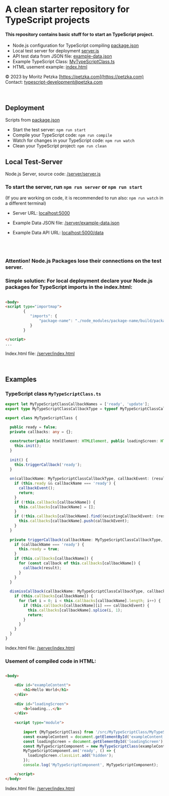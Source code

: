 # A clean starter repository for TypeScript projects

#### This repository contains basic stuff for to start an TypeScript project.

- Node.js configuration for TypeScript compiling [package.json](./package.json)
- Local test server for deployment [server.js](./server/server.js)
- API test data from JSON file: [example-data.json](./server/example-data.json)
- Example TypeScript Class: [MyTypeScriptClass.ts](./src/MyTypeScriptClass/MyTypeScriptClass.ts)
- HTML usement example: [index.html](server/www/index.html)

© 2023 by Moritz Petzka [https://petzka.com](https://petzka.com)<br>
Contact: [typescript-development@petzka.com](mailto:typescript-development@petzka.com?subject=[GitHub]%20typescript-repository)

<br>

## Deployment

Scripts from [package.json](./package.json)

- Start the test server: `npm run start`
- Compile your TypeScript code: `npm run compile`
- Watch for changes in your TypeScript code: `npm run watch`
- Clean your TypeScript project: `npm run clean`

## Local Test-Server

Node.js Server, source code: [/server/server.js](./server/server.js)

### To start the server, run `npm run server` or `npm run start`

(If you are working on code, it is recommended to run also: `npm run watch` in a different terminal)

- Server URL: [localhost:5000](http://localhost:5000)

- Example Data JSON file: [/server/example-data.json](./server/example-data.json)

- Example Data API URL: [localhost:5000/data](http://localhost:5000/data)

<br>
<br>


### Attention! Node.js Packages lose their connections on the test server.

### Simple solution: For local deployment declare your Node.js packages for TypeScript imports in the index.html:

```html

<body>
<script type="importmap">
        {
           "imports": {
               "package-name": "./node_modules/package-name/build/package-name.min.js"
           }
        }

</script>
...
```

Index.html file: [/server/index.html](./server/www/index.html)

<br>

## Examples

### TypeScript class `MyTypeScriptClass.ts`
```typescript
export let MyTypeScriptClassCallbackNames = ['ready', 'update'];
export type MyTypeScriptClassCallbackType = typeof MyTypeScriptClassCallbackNames[number];

export class MyTypeScriptClass {

  public ready = false;
  private callbacks: any = {};
  
  constructor(public htmlElement: HTMLElement, public loadingScreen: HTMLElement) {
    this.init();
  }
  
  init() {
    this.triggerCallback('ready');
  }
  
  on(callbackName: MyTypeScriptClassCallbackType, callbackEvent: (result?: any) => void) {
    if (this.ready && callbackName === 'ready') {
      callbackEvent();
      return;
    }
    if (!this.callbacks[callbackName]) {
      this.callbacks[callbackName] = [];
    }
    if (!this.callbacks[callbackName].find((existingCallbackEvent: (result?: any) => void) => existingCallbackEvent === callbackEvent)) {
      this.callbacks[callbackName].push(callbackEvent);
    }
  }
  
  private triggerCallback(callbackName: MyTypeScriptClassCallbackType, result?: any) {
    if (callbackName === 'ready') {
      this.ready = true;
    }
    if (this.callbacks[callbackName]) {
      for (const callback of this.callbacks[callbackName]) {
        callback(result);
      }
    }
  }
  
  dismissCallback(callbackName: MyTypeScriptClassCallbackType, callbackEvent: (result?: any) => void) {
    if (this.callbacks[callbackName]) {
      for (let i = 0; i < this.callbacks[callbackName].length; i++) {
        if (this.callbacks[callbackName][i] === callbackEvent) {
          this.callbacks[callbackName].splice(i, 1);
          return;
        }
      }
    }
  }
}

```
Index.html file: [/server/index.html](./src/MyTypeScriptClass/MyTypeScriptClass.ts)

### Usement of compiled code in HTML:
```html

<body>

    <div id="exampleContent">
        <h1>Hello World</h1>
    </div>
    
    <div id="loadingScreen">
        <b>loading...</b>
    </div>
    
    <script type="module">
      
        import {MyTypeScriptClass} from '/src/MyTypeScriptClass/MyTypeScriptClass.js';
        const exampleContent = document.getElementById('exampleContent');
        const loadingScreen = document.getElementById('loadingScreen');
        const MyTypeScriptComponent = new MyTypeScriptClass(exampleContent, loadingScreen);
        MyTypeScriptComponent.on('ready', () => {
          loadingScreen.classList.add('hidden');
        });
        console.log('MyTypeScriptComponent', MyTypeScriptComponent);

    </script>
</body>
```
Index.html file: [/server/index.html](./server/www/index.html)

<br>



